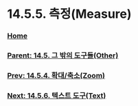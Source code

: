 # 14.5.5. 측정(Measure)

### [Home](./00-home.md)
### [Parent: 14.5. 그 밖의 도구들(Other)](./14-05-00-other.md)
### [Prev: 14.5.4. 확대/축소(Zoom)](./14-05-04-00-zoom.md)
### [Next: 14.5.6. 텍스트 도구(Text)](./14-05-06-00-text.md)
